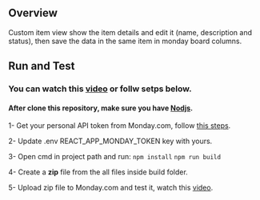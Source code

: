 ## Overview
Custom item view show the item details and edit it (name, description and status), then save the data in the same item in monday board columns.

## Run and Test
### You can watch this [video](https://youtu.be/b5_Elb_2ycY) or follw setps below.
#### After clone this repository, make sure you have [Nodjs](https://nodejs.org/en/download/).
1- Get your personal API token from Monday.com, follow [this steps](https://support.monday.com/hc/en-us/articles/360005144659-Does-monday-com-have-an-API-#h_01EZ9M2KTTMA4ZJERGFQDYM4WR).

2- Update .env REACT_APP_MONDAY_TOKEN key with yours.

3- Open cmd in project path and run:
``
npm install
``
``
npm run build
``

4- Create a **zip** file from the all files inside build folder.

5- Upload zip file to Monday.com and test it, watch this [video](https://youtu.be/b5_Elb_2ycY?t=59).
